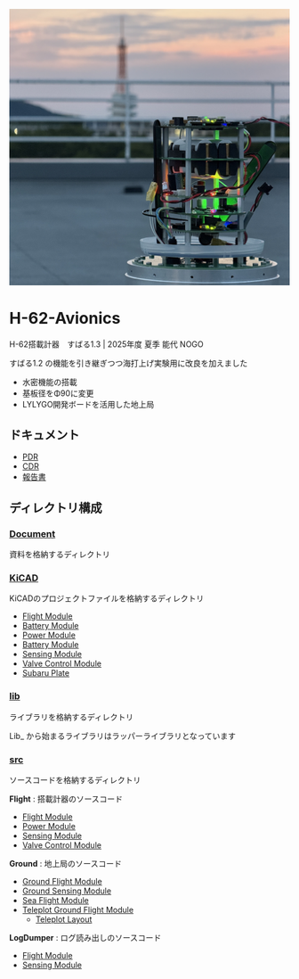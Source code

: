 ![Hero](/Document/Image/Hero.JPG)
# H-62-Avionics

H-62搭載計器　すばる1.3 | 2025年度 夏季 能代 NOGO

すばる1.2 の機能を引き継ぎつつ海打上げ実験用に改良を加えました

- 水密機能の搭載
- 基板径をΦ90に変更
- LYLYGO開発ボードを活用した地上局

## ドキュメント
- [PDR](./Document/PDR/Subaru1.3_PDR.pdf)
- [CDR](./Document/CDR/Subaru1.3_CDR.pdf)
- [報告書](./Document/)

## ディレクトリ構成
### [Document](./Document/)
資料を格納するディレクトリ

### [KiCAD](./KiCAD/)
KiCADのプロジェクトファイルを格納するディレクトリ
- [Flight Module](./KiCAD/FlightModule/)
- [Battery Module](./KiCAD/BatteryModule/)
- [Power Module](./KiCAD/PowerControlModule/)
- [Battery Module](./KiCAD/18650BatteryModule/)
- [Sensing Module](./KiCAD/SensingModule/)
- [Valve Control Module](./KiCAD/ValveControlModule/)
- [Subaru Plate](./KiCAD/SubaruPlate/)


### [lib](./lib/)
ライブラリを格納するディレクトリ

Lib_ から始まるライブラリはラッパーライブラリとなっています

### [src](./src/)
ソースコードを格納するディレクトリ

**Flight** : 搭載計器のソースコード
- [Flight Module](./src/Flight/FlightModule/FlightModule.cpp)
- [Power Module](./src/Flight/PowerModule/PowerModule.cpp)
- [Sensing Module](./src/Flight/SensingModule/SensingModule.cpp)
- [Valve Control Module](./src/Flight/ValveControlModule/ValveControlModule.cpp)

**Ground** : 地上局のソースコード
- [Ground Flight Module](./src/Ground/CSV/FlightModule/FlightModule.cpp)
- [Ground Sensing Module](./src/Ground/CSV/SensingModule/SensingModule.cpp)
- [Sea Flight Module](./src/Ground/T-BEAM/FlightModule/FlightModule.cpp)
- [Teleplot Ground Flight Module](./src/Ground/Teleplot/FlightModule/FlightModule.cpp)
  - [Teleplot Layout](./src/Ground/Teleplot/FlightModule/teleplot_layout_FlightModule.json)

**LogDumper** : ログ読み出しのソースコード
- [Flight Module](./src/LogDumper/FlightModule/FlightModule.cpp)
- [Sensing Module](./src/LogDumper/SensingModule/SensingModule.cpp)
